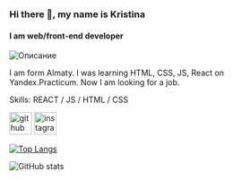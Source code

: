 ### Hi there 👋, my name is Kristina
#### I am web/front-end developer
![Описание](https://catherineasquithgallery.com/uploads/posts/2021-02/1613263314_115-p-sinii-fon-tekhno-159.jpg)

I am form Almaty. I was learning HTML, CSS, JS, React on Yandex.Practicum. Now I am looking for a job.

Skills:  REACT / JS / HTML / CSS



[<img src='https://cdn.jsdelivr.net/npm/simple-icons@3.0.1/icons/github.svg' alt='github' height='40'>](https://github.com/KrisGurach)  [<img src='https://cdn.jsdelivr.net/npm/simple-icons@3.0.1/icons/instagram.svg' alt='instagram' height='40'>](https://www.instagram.com/kr.gurach/)  

[![Top Langs](https://github-readme-stats.vercel.app/api/top-langs/?username=KrisGurach)](https://github.com/anuraghazra/github-readme-stats)

![GitHub stats](https://github-readme-stats.vercel.app/api?username=KrisGurach&show_icons=true)  

